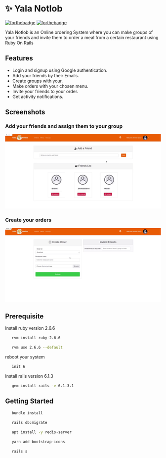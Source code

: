 # :sparkles: Yala Notlob

[![forthebadge](https://forthebadge.com/images/badges/made-with-ruby.svg)](https://forthebadge.com)
[![forthebadge](https://forthebadge.com/images/badges/built-with-love.svg)](https://forthebadge.com) 

Yala Notlob is an Online ordering System where you can make groups of your friends and invite them to order a meal from a certain restaurant using Ruby On Rails


## Features

* Login and signup using Google authentication.
* Add your friends by their Emails.
* Create groups with your.
* Make orders with your chosen menu.
* Invite your friends to your order.
* Get activity notifications.


## Screenshots

### Add your friends and assign them to your group
  ![terminal screenshot](https://raw.githubusercontent.com/ShehabEl-DeenAlalkamy/Yala-Notlob/master/friends.gif)
  
### Create your orders  
  ![terminal screenshot](https://raw.githubusercontent.com/ShehabEl-DeenAlalkamy/Yala-Notlob/master/createOrder.gif)
  
 
## Prerequisite  

Install ruby version 2.6.6
 ```sh
    rvm install ruby-2.6.6
 ```
 ```sh
    rvm use 2.6.6 --default
 ```
reboot your system 
 ```sh
    init 6
 ```

Install rails version 6.1.3
 ```sh
    gem install rails -v 6.1.3.1
 ```

## Getting Started

 ```sh
    bundle install
 ```
 
 ```sh
    rails db:migrate
 ```
 
 ```sh
    apt install -y redis-server
 ```

 ```sh
    yarn add bootstrap-icons
 ```
 
 ```sh
    rails s
 ```

